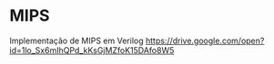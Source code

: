 # MIPS
Implementação de MIPS em Verilog
https://drive.google.com/open?id=1lo_Sx6mIhQPd_kKsGjMZfoK15DAfo8W5
